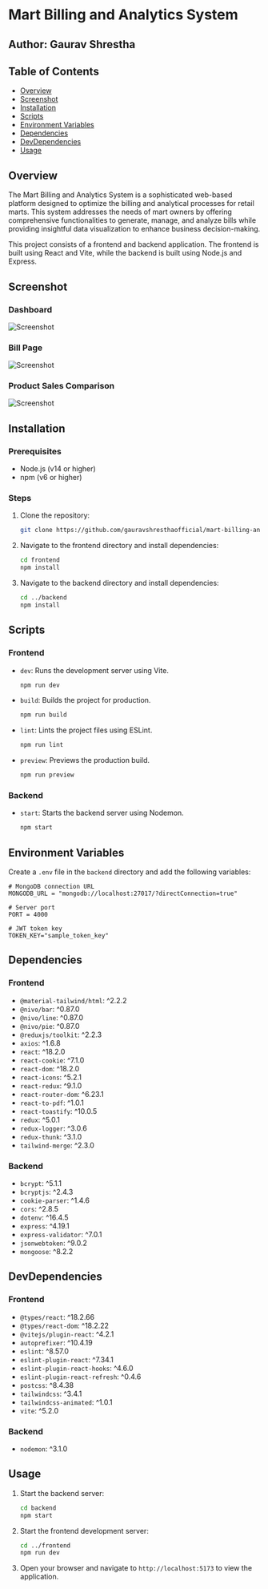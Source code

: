 # Mart Billing and Analytics System
## Author:  Gaurav Shrestha

## Table of Contents
- [Overview](#overview)
- [Screenshot](#Screenshot)
- [Installation](#installation)
- [Scripts](#scripts)
- [Environment Variables](#environment-variables)
- [Dependencies](#dependencies)
- [DevDependencies](#devdependencies)
- [Usage](#usage)

## Overview
The Mart Billing and Analytics System is a sophisticated web-based platform designed to optimize the billing and analytical processes for retail marts. This system addresses the needs of mart owners by offering comprehensive functionalities to generate, manage, and analyze bills while providing insightful data visualization to enhance business decision-making. 

This project consists of a frontend and backend application. The frontend is built using React and Vite, while the backend is built using Node.js and Express.

## Screenshot
### Dashboard
![Screenshot](assets/Picture.jpg)
### Bill Page
![Screenshot](assets/Bill%20page.jpg)
### Product Sales Comparison
![Screenshot](assets/Productcomparison.png)

## Installation

### Prerequisites
- Node.js (v14 or higher)
- npm (v6 or higher)

### Steps
1. Clone the repository:
    ```bash
    git clone https://github.com/gauravshresthaofficial/mart-billing-and-analytics-system.git
    ```
2. Navigate to the frontend directory and install dependencies:
    ```bash
    cd frontend
    npm install
    ```
3. Navigate to the backend directory and install dependencies:
    ```bash
    cd ../backend
    npm install
    ```

## Scripts

### Frontend
- `dev`: Runs the development server using Vite.
    ```bash
    npm run dev
    ```
- `build`: Builds the project for production.
    ```bash
    npm run build
    ```
- `lint`: Lints the project files using ESLint.
    ```bash
    npm run lint
    ```
- `preview`: Previews the production build.
    ```bash
    npm run preview
    ```

### Backend
- `start`: Starts the backend server using Nodemon.
    ```bash
    npm start
    ```

## Environment Variables
Create a `.env` file in the `backend` directory and add the following variables:
```
# MongoDB connection URL
MONGODB_URL = "mongodb://localhost:27017/?directConnection=true"

# Server port
PORT = 4000

# JWT token key
TOKEN_KEY="sample_token_key"
```

## Dependencies

### Frontend
- `@material-tailwind/html`: ^2.2.2
- `@nivo/bar`: ^0.87.0
- `@nivo/line`: ^0.87.0
- `@nivo/pie`: ^0.87.0
- `@reduxjs/toolkit`: ^2.2.3
- `axios`: ^1.6.8
- `react`: ^18.2.0
- `react-cookie`: ^7.1.0
- `react-dom`: ^18.2.0
- `react-icons`: ^5.2.1
- `react-redux`: ^9.1.0
- `react-router-dom`: ^6.23.1
- `react-to-pdf`: ^1.0.1
- `react-toastify`: ^10.0.5
- `redux`: ^5.0.1
- `redux-logger`: ^3.0.6
- `redux-thunk`: ^3.1.0
- `tailwind-merge`: ^2.3.0

### Backend
- `bcrypt`: ^5.1.1
- `bcryptjs`: ^2.4.3
- `cookie-parser`: ^1.4.6
- `cors`: ^2.8.5
- `dotenv`: ^16.4.5
- `express`: ^4.19.1
- `express-validator`: ^7.0.1
- `jsonwebtoken`: ^9.0.2
- `mongoose`: ^8.2.2

## DevDependencies

### Frontend
- `@types/react`: ^18.2.66
- `@types/react-dom`: ^18.2.22
- `@vitejs/plugin-react`: ^4.2.1
- `autoprefixer`: ^10.4.19
- `eslint`: ^8.57.0
- `eslint-plugin-react`: ^7.34.1
- `eslint-plugin-react-hooks`: ^4.6.0
- `eslint-plugin-react-refresh`: ^0.4.6
- `postcss`: ^8.4.38
- `tailwindcss`: ^3.4.1
- `tailwindcss-animated`: ^1.0.1
- `vite`: ^5.2.0

### Backend
- `nodemon`: ^3.1.0

## Usage
1. Start the backend server:
    ```bash
    cd backend
    npm start
    ```
2. Start the frontend development server:
    ```bash
    cd ../frontend
    npm run dev
    ```
3. Open your browser and navigate to `http://localhost:5173` to view the application.
